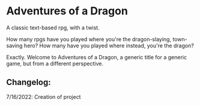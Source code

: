 # Adventures of a Dragon
A classic text-based rpg, with a twist.



How many rpgs have you played where you're the dragon-slaying, town-saving hero? 
How many have you played where instead, you're the dragon?

Exactly. Welcome to Adventures of a Dragon, a generic title for a generic game, but from a different perspective.

## Changelog:

7/16/2022:
Creation of project
